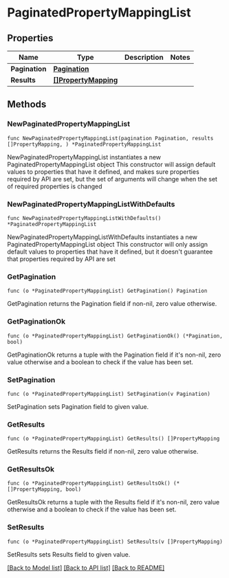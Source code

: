 # PaginatedPropertyMappingList

## Properties

Name | Type | Description | Notes
------------ | ------------- | ------------- | -------------
**Pagination** | [**Pagination**](Pagination.md) |  | 
**Results** | [**[]PropertyMapping**](PropertyMapping.md) |  | 

## Methods

### NewPaginatedPropertyMappingList

`func NewPaginatedPropertyMappingList(pagination Pagination, results []PropertyMapping, ) *PaginatedPropertyMappingList`

NewPaginatedPropertyMappingList instantiates a new PaginatedPropertyMappingList object
This constructor will assign default values to properties that have it defined,
and makes sure properties required by API are set, but the set of arguments
will change when the set of required properties is changed

### NewPaginatedPropertyMappingListWithDefaults

`func NewPaginatedPropertyMappingListWithDefaults() *PaginatedPropertyMappingList`

NewPaginatedPropertyMappingListWithDefaults instantiates a new PaginatedPropertyMappingList object
This constructor will only assign default values to properties that have it defined,
but it doesn't guarantee that properties required by API are set

### GetPagination

`func (o *PaginatedPropertyMappingList) GetPagination() Pagination`

GetPagination returns the Pagination field if non-nil, zero value otherwise.

### GetPaginationOk

`func (o *PaginatedPropertyMappingList) GetPaginationOk() (*Pagination, bool)`

GetPaginationOk returns a tuple with the Pagination field if it's non-nil, zero value otherwise
and a boolean to check if the value has been set.

### SetPagination

`func (o *PaginatedPropertyMappingList) SetPagination(v Pagination)`

SetPagination sets Pagination field to given value.


### GetResults

`func (o *PaginatedPropertyMappingList) GetResults() []PropertyMapping`

GetResults returns the Results field if non-nil, zero value otherwise.

### GetResultsOk

`func (o *PaginatedPropertyMappingList) GetResultsOk() (*[]PropertyMapping, bool)`

GetResultsOk returns a tuple with the Results field if it's non-nil, zero value otherwise
and a boolean to check if the value has been set.

### SetResults

`func (o *PaginatedPropertyMappingList) SetResults(v []PropertyMapping)`

SetResults sets Results field to given value.



[[Back to Model list]](../README.md#documentation-for-models) [[Back to API list]](../README.md#documentation-for-api-endpoints) [[Back to README]](../README.md)


